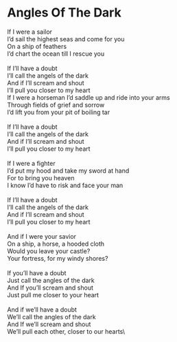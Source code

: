 # Angles Of The Dark

If I were a sailor\
I’d sail the highest seas and come for you\
On a ship of feathers\
I’d chart the ocean till I rescue you\
\
If I’ll have a doubt\
I’ll call the angels of the dark\
And if I’ll scream and shout\
I’ll pull you closer to my heart
\
If I were a horseman
I’d saddle up and ride into your arms\
Through fields of grief and sorrow\
I’d lift you from your pit of boiling tar\
\
If I’ll have a doubt\
I’ll call the angels of the dark\
And if I’ll scream and shout\
I’ll pull you closer to my heart\
\
If I were a fighter\
I’d put my hood and take my sword at hand\
For to bring you heaven\
I know I’d have to risk and face your man\
\
If I’ll have a doubt\
I’ll call the angels of the dark\
And if I’ll scream and shout\
I’ll pull you closer to my heart\
\
And if I were your savior\
On a ship, a horse, a hooded cloth\
Would you leave your castle?\
Your fortress, for my windy shores?\
\
If you’ll have a doubt\
Just call the angles of the dark\
And If you’ll scream and shout\
Just pull me closer to your heart\
\
And if we’ll have a doubt\
We’ll call the angles of the dark\
And If we’ll scream and shout\
We’ll pull each other, closer to our hearts\

